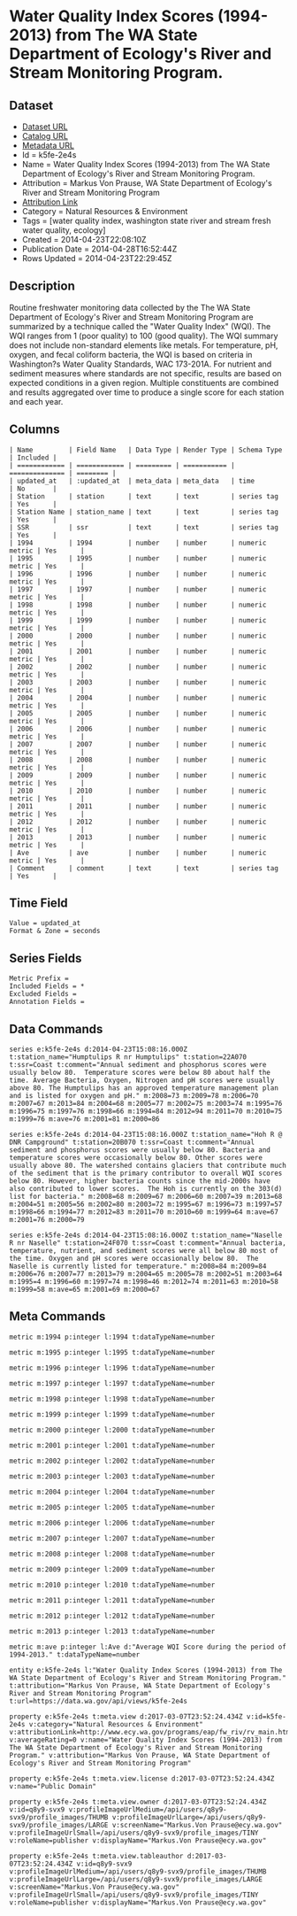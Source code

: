 # Water Quality Index Scores (1994-2013) from The WA State Department of Ecology's River and Stream Monitoring Program.

## Dataset

* [Dataset URL](https://data.wa.gov/api/views/k5fe-2e4s/rows.json?max_rows=100)
* [Catalog URL](https://catalog.data.gov/dataset/water-quality-index-scores-1994-2013-from-the-wa-state-department-of-ecologys-river-and-st-cb79b)
* [Metadata URL](https://data.wa.gov/api/views/k5fe-2e4s)
* Id = k5fe-2e4s
* Name = Water Quality Index Scores (1994-2013) from The WA State Department of Ecology's River and Stream Monitoring Program.
* Attribution = Markus Von Prause, WA State Department of Ecology's River and Stream Monitoring Program
* [Attribution Link](http://www.ecy.wa.gov/programs/eap/fw_riv/rv_main.html)
* Category = Natural Resources & Environment
* Tags = [water quality index, washington state river and stream fresh water quality, ecology]
* Created = 2014-04-23T22:08:10Z
* Publication Date = 2014-04-28T16:52:44Z
* Rows Updated = 2014-04-23T22:29:45Z

## Description

Routine freshwater monitoring data collected by the The WA State Department of Ecology's River and Stream Monitoring Program are summarized by a technique called the "Water Quality Index" (WQI).  The WQI ranges from 1 (poor quality) to 100 (good quality). The WQI summary does not include non-standard elements like metals. For temperature, pH, oxygen, and fecal coliform bacteria, the WQI is based on criteria in Washington?s Water Quality Standards, WAC 173-201A. 
For nutrient and sediment measures where standards are not specific, results are based on expected conditions in a given region. Multiple constituents are combined and results aggregated over time to produce a single score for each station and each year.

## Columns

```ls
| Name         | Field Name   | Data Type | Render Type | Schema Type    | Included | 
| ============ | ============ | ========= | =========== | ============== | ======== | 
| updated_at   | :updated_at  | meta_data | meta_data   | time           | No       | 
| Station      | station      | text      | text        | series tag     | Yes      | 
| Station Name | station_name | text      | text        | series tag     | Yes      | 
| SSR          | ssr          | text      | text        | series tag     | Yes      | 
| 1994         | 1994         | number    | number      | numeric metric | Yes      | 
| 1995         | 1995         | number    | number      | numeric metric | Yes      | 
| 1996         | 1996         | number    | number      | numeric metric | Yes      | 
| 1997         | 1997         | number    | number      | numeric metric | Yes      | 
| 1998         | 1998         | number    | number      | numeric metric | Yes      | 
| 1999         | 1999         | number    | number      | numeric metric | Yes      | 
| 2000         | 2000         | number    | number      | numeric metric | Yes      | 
| 2001         | 2001         | number    | number      | numeric metric | Yes      | 
| 2002         | 2002         | number    | number      | numeric metric | Yes      | 
| 2003         | 2003         | number    | number      | numeric metric | Yes      | 
| 2004         | 2004         | number    | number      | numeric metric | Yes      | 
| 2005         | 2005         | number    | number      | numeric metric | Yes      | 
| 2006         | 2006         | number    | number      | numeric metric | Yes      | 
| 2007         | 2007         | number    | number      | numeric metric | Yes      | 
| 2008         | 2008         | number    | number      | numeric metric | Yes      | 
| 2009         | 2009         | number    | number      | numeric metric | Yes      | 
| 2010         | 2010         | number    | number      | numeric metric | Yes      | 
| 2011         | 2011         | number    | number      | numeric metric | Yes      | 
| 2012         | 2012         | number    | number      | numeric metric | Yes      | 
| 2013         | 2013         | number    | number      | numeric metric | Yes      | 
| Ave          | ave          | number    | number      | numeric metric | Yes      | 
| Comment      | comment      | text      | text        | series tag     | Yes      | 
```

## Time Field

```ls
Value = updated_at
Format & Zone = seconds
```

## Series Fields

```ls
Metric Prefix = 
Included Fields = *
Excluded Fields = 
Annotation Fields = 
```

## Data Commands

```ls
series e:k5fe-2e4s d:2014-04-23T15:08:16.000Z t:station_name="Humptulips R nr Humptulips" t:station=22A070 t:ssr=Coast t:comment="Annual sediment and phosphorus scores were usually below 80.  Temperature scores were below 80 about half the time. Average Bacteria, Oxygen, Nitrogen and pH scores were usually above 80. The Humptulips has an approved temperature management plan and is listed for oxygen and pH." m:2008=73 m:2009=78 m:2006=70 m:2007=67 m:2013=84 m:2004=68 m:2005=77 m:2002=75 m:2003=74 m:1995=76 m:1996=75 m:1997=76 m:1998=66 m:1994=84 m:2012=94 m:2011=70 m:2010=75 m:1999=76 m:ave=76 m:2001=81 m:2000=86

series e:k5fe-2e4s d:2014-04-23T15:08:16.000Z t:station_name="Hoh R @ DNR Campground" t:station=20B070 t:ssr=Coast t:comment="Annual sediment and phosphorus scores were usually below 80. Bacteria and temperature scores were occasionally below 80. Other scores were usually above 80. The watershed contains glaciers that contribute much of the sediment that is the primary contributor to overall WQI scores below 80. However, higher bacteria counts since the mid-2000s have also contributed to lower scores.  The Hoh is currently on the 303(d) list for bacteria." m:2008=68 m:2009=67 m:2006=60 m:2007=39 m:2013=68 m:2004=51 m:2005=56 m:2002=80 m:2003=72 m:1995=67 m:1996=73 m:1997=57 m:1998=66 m:1994=77 m:2012=83 m:2011=70 m:2010=60 m:1999=64 m:ave=67 m:2001=76 m:2000=79

series e:k5fe-2e4s d:2014-04-23T15:08:16.000Z t:station_name="Naselle R nr Naselle" t:station=24F070 t:ssr=Coast t:comment="Annual bacteria, temperature, nutrient, and sediment scores were all below 80 most of the time. Oxygen and pH scores were occasionally below 80.  The Naselle is currently listed for temperature." m:2008=84 m:2009=84 m:2006=76 m:2007=77 m:2013=79 m:2004=65 m:2005=78 m:2002=51 m:2003=64 m:1995=4 m:1996=60 m:1997=74 m:1998=46 m:2012=74 m:2011=63 m:2010=58 m:1999=58 m:ave=65 m:2001=69 m:2000=67
```

## Meta Commands

```ls
metric m:1994 p:integer l:1994 t:dataTypeName=number

metric m:1995 p:integer l:1995 t:dataTypeName=number

metric m:1996 p:integer l:1996 t:dataTypeName=number

metric m:1997 p:integer l:1997 t:dataTypeName=number

metric m:1998 p:integer l:1998 t:dataTypeName=number

metric m:1999 p:integer l:1999 t:dataTypeName=number

metric m:2000 p:integer l:2000 t:dataTypeName=number

metric m:2001 p:integer l:2001 t:dataTypeName=number

metric m:2002 p:integer l:2002 t:dataTypeName=number

metric m:2003 p:integer l:2003 t:dataTypeName=number

metric m:2004 p:integer l:2004 t:dataTypeName=number

metric m:2005 p:integer l:2005 t:dataTypeName=number

metric m:2006 p:integer l:2006 t:dataTypeName=number

metric m:2007 p:integer l:2007 t:dataTypeName=number

metric m:2008 p:integer l:2008 t:dataTypeName=number

metric m:2009 p:integer l:2009 t:dataTypeName=number

metric m:2010 p:integer l:2010 t:dataTypeName=number

metric m:2011 p:integer l:2011 t:dataTypeName=number

metric m:2012 p:integer l:2012 t:dataTypeName=number

metric m:2013 p:integer l:2013 t:dataTypeName=number

metric m:ave p:integer l:Ave d:"Average WQI Score during the period of 1994-2013." t:dataTypeName=number

entity e:k5fe-2e4s l:"Water Quality Index Scores (1994-2013) from The WA State Department of Ecology's River and Stream Monitoring Program." t:attribution="Markus Von Prause, WA State Department of Ecology's River and Stream Monitoring Program" t:url=https://data.wa.gov/api/views/k5fe-2e4s

property e:k5fe-2e4s t:meta.view d:2017-03-07T23:52:24.434Z v:id=k5fe-2e4s v:category="Natural Resources & Environment" v:attributionLink=http://www.ecy.wa.gov/programs/eap/fw_riv/rv_main.html v:averageRating=0 v:name="Water Quality Index Scores (1994-2013) from The WA State Department of Ecology's River and Stream Monitoring Program." v:attribution="Markus Von Prause, WA State Department of Ecology's River and Stream Monitoring Program"

property e:k5fe-2e4s t:meta.view.license d:2017-03-07T23:52:24.434Z v:name="Public Domain"

property e:k5fe-2e4s t:meta.view.owner d:2017-03-07T23:52:24.434Z v:id=q8y9-svx9 v:profileImageUrlMedium=/api/users/q8y9-svx9/profile_images/THUMB v:profileImageUrlLarge=/api/users/q8y9-svx9/profile_images/LARGE v:screenName="Markus.Von Prause@ecy.wa.gov" v:profileImageUrlSmall=/api/users/q8y9-svx9/profile_images/TINY v:roleName=publisher v:displayName="Markus.Von Prause@ecy.wa.gov"

property e:k5fe-2e4s t:meta.view.tableauthor d:2017-03-07T23:52:24.434Z v:id=q8y9-svx9 v:profileImageUrlMedium=/api/users/q8y9-svx9/profile_images/THUMB v:profileImageUrlLarge=/api/users/q8y9-svx9/profile_images/LARGE v:screenName="Markus.Von Prause@ecy.wa.gov" v:profileImageUrlSmall=/api/users/q8y9-svx9/profile_images/TINY v:roleName=publisher v:displayName="Markus.Von Prause@ecy.wa.gov"
```